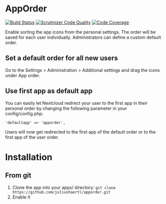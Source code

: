 # AppOrder

[![Build Status](https://travis-ci.org/juliushaertl/apporder.svg?branch=master)](https://travis-ci.org/juliushaertl/apporder) 
[![Scrutinizer Code Quality](https://scrutinizer-ci.com/g/juliushaertl/apporder/badges/quality-score.png?b=master)](https://scrutinizer-ci.com/g/juliushaertl/apporder/?branch=master)
[![Code Coverage](https://scrutinizer-ci.com/g/juliushaertl/apporder/badges/coverage.png?b=master)](https://scrutinizer-ci.com/g/juliushaertl/apporder/?branch=master)

Enable sorting the app icons from the personal settings. The order will be 
saved for each user individually. Administrators can define a custom default 
order.

## Set a default order for all new users

Go to the Settings > Administration > Additional settings and drag the icons under App order.

## Use first app as default app

You can easily let Nextcloud redirect your user to the first app in their
personal order by changing the following parameter in your config/config.php:

    'defaultapp' => 'apporder',

Users will now get redirected to the first app of the default order or to the
first app of the user order. 

# Installation

## From git

1. Clone the app into your apps/ directory: `git clone https://github.com/juliushaertl/apporder.git`
2. Enable it
